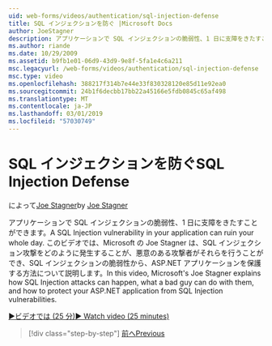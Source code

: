 ```yaml
---
uid: web-forms/videos/authentication/sql-injection-defense
title: SQL インジェクションを防ぐ |Microsoft Docs
author: JoeStagner
description: アプリケーションで SQL インジェクションの脆弱性、1 日に支障をきたすことができます。 このビデオでは、Microsoft's Joe Stagner は、SQL インジェクション攻撃が happ をする方法について説明します.
ms.author: riande
ms.date: 10/29/2009
ms.assetid: b9fb1e01-06d9-43d9-9e8f-5fa1e4c6a211
msc.legacyurl: /web-forms/videos/authentication/sql-injection-defense
msc.type: video
ms.openlocfilehash: 388217f314b7e44e33f830328120e85d11e92ea0
ms.sourcegitcommit: 24b1f6decbb17bb22a45166e5fdb0845c65af498
ms.translationtype: MT
ms.contentlocale: ja-JP
ms.lasthandoff: 03/01/2019
ms.locfileid: "57030749"
---
```

<a name="sql-injection-defense"></a><span data-ttu-id="eb73a-104">SQL インジェクションを防ぐ</span><span class="sxs-lookup"><span data-stu-id="eb73a-104">SQL Injection Defense</span></span>
====================
<span data-ttu-id="eb73a-105">によって[Joe Stagner](https://github.com/JoeStagner)</span><span class="sxs-lookup"><span data-stu-id="eb73a-105">by [Joe Stagner](https://github.com/JoeStagner)</span></span>

<span data-ttu-id="eb73a-106">アプリケーションで SQL インジェクションの脆弱性、1 日に支障をきたすことができます。</span><span class="sxs-lookup"><span data-stu-id="eb73a-106">A SQL Injection vulnerability in your application can ruin your whole day.</span></span> <span data-ttu-id="eb73a-107">このビデオでは、Microsoft の Joe Stagner は、SQL インジェクション攻撃をどのように発生することが、悪意のある攻撃者がそれらを行うことができ、SQL インジェクションの脆弱性から、ASP.NET アプリケーションを保護する方法について説明します。</span><span class="sxs-lookup"><span data-stu-id="eb73a-107">In this video, Microsoft's Joe Stagner explains how SQL Injection attacks can happen, what a bad guy can do with them, and how to protect your ASP.NET application from SQL Injection vulnerabilities.</span></span>

[<span data-ttu-id="eb73a-108">&#9654;ビデオでは (25 分)</span><span class="sxs-lookup"><span data-stu-id="eb73a-108">&#9654; Watch video (25 minutes)</span></span>](https://channel9.msdn.com/Blogs/ASP-NET-Site-Videos/sql-injection-defense)

> [!div class="step-by-step"]
> [<span data-ttu-id="eb73a-109">前へ</span><span class="sxs-lookup"><span data-stu-id="eb73a-109">Previous</span></span>](creating-inactive-users.md)
